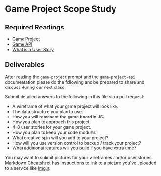 # Game Project Scope Study

## Required Readings

- [Game Project](https://git.generalassemb.ly/ga-wdi-boston/game-project)
- [Game API](https://git.generalassemb.ly/ga-wdi-boston/game-project-api)
- [What is a User Story](https://www.mountaingoatsoftware.com/agile/user-stories)

## Deliverables

After reading the `game-project` prompt and the `game-project-api` documentation
please do the following and be prepared to share and discuss during our next
class.

Submit detailed answers to the following in this file via a pull request:

- A wireframe of what your game project will look like.
- The data structure you plan to use.
- How you will represent the game board in JS.
- How you plan to approach this project.
- 4-8 user stories for your game project.
- How you plan to keep your code modular.
- What creative spin will you add to your project?
- How will you use version control to backup / track your project?
- What additional features will you build if you have extra time?

You may want to submit pictures for your wireframes and/or user stories.
[Markdown Cheatsheet](https://github.com/adam-p/markdown-here/wiki/Markdown-Cheatsheet)
has instructions to link to a picture you've uploaded to a service like [Imgur](http://imgur.com/).
